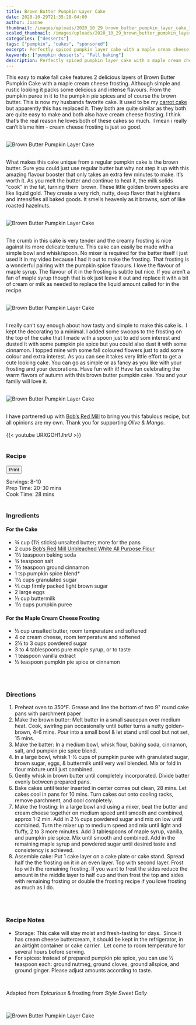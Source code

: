 ```yaml
---
title: Brown Butter Pumpkin Layer Cake
date: 2020-10-29T21:35:28-04:00
author: Joanne
thumbnail: /images/uploads/2020_10_29_brown_butter_pumpkin_layer_cake_1.jpg
scaled_thumbnail: /images/uploads/2020_10_29_brown_butter_pumpkin_layer_cake_0.jpg
categories: ["desserts"]
tags: ["pumpkin", "cakes", "sponsored"]
excerpt: Perfectly spiced pumpkin layer cake with a maple cream cheese frosting 
keywords: ["pumpkin desserts", "Fall baking"]
description: Perfectly spiced pumpkin layer cake with a maple cream cheese frosting 
---
```

<span class="blog-text">

This easy to make fall cake features 2 delicious layers of Brown Butter Pumpkin Cake with a maple cream cheese frosting. Although simple and rustic looking it packs some delicious and intense flavours. From the pumpkin puree in it to the pumpkin pie spices and of course the brown butter. This is now my husbands favorite cake. It used to be my [carrot cake](https://www.oliveandmango.com/make-the-perfect-carrot-cake/) but apparently this has replaced it. They both are quite similar as they both are quite easy to make and both also have cream cheese frosting. I think that’s the real reason he loves both of these cakes so much.  I mean i really can’t blame him - cream cheese frosting is just so good. 
</br>
</br>

![Brown Butter Pumpkin Layer Cake](/images/uploads/2020_10_29_brown_butter_pumpkin_layer_cake_2.jpg)
</br>
</br>

What makes this cake unique from a regular pumpkin cake is the brown butter. Sure you could just use regular butter but why not step it up with this amazing flavour booster that only takes an extra few minutes to make. It’s worth it. As you melt the butter and continue to heat it, the milk solids “cook” in the fat, turning them  brown. These little golden brown specks are like liquid gold. They create a very rich, nutty, deep flavor that heightens and intensifies all baked goods. It smells heavenly as it browns, sort of like roasted hazelnuts. 
</br>
</br>

![Brown Butter Pumpkin Layer Cake](/images/uploads/2020_10_29_brown_butter_pumpkin_layer_cake_3.jpg)
</br>
</br>

The crumb in this cake is very tender and the creamy frosting is nice against its more delicate texture. This cake can easily be made with a simple bowl and whisk/spoon. No mixer is required for the batter itself I just used it in my video because I had it out to make the frosting. That frosting is a wonderful pairing with the pumpkin spice flavours. I love the flavour of maple syrup. The flavour of it in the frosting is subtle but nice. If you aren’t a fan of maple syrup though that is ok just leave it out and replace it with a bit of cream or milk as needed to replace the liquid amount called for in the recipe.
</br>
</br>

![Brown Butter Pumpkin Layer Cake](/images/uploads/2020_10_29_brown_butter_pumpkin_layer_cake_4.jpg)
</br>
</br>

I really can’t say enough about how tasty and simple to make this cake is.  I kept the decorating to a minimal. I added some swoops to the frosting on the top of the cake that I made with a spoon just to add som interest and dusted it with some pumpkin pie spice but you could also dust it with some cinnamon. I topped mine with some fall coloured flowers just to add some colour and extra interest. As you can see it takes very little effort to get a cute looking cake. You can go as simple or as fancy as you like with your frosting and your decorations. Have fun with it! Have fun celebrating the warm flavors of autumn with this brown butter pumpkin cake. You and your family will love it.
</br>
</br>

![Brown Butter Pumpkin Layer Cake](/images/uploads/2020_10_29_brown_butter_pumpkin_layer_cake_5.jpg)
</br>
</br>

I have partnered up with <span class="highlight"><a rel="nofollow" href="https://www.bobsredmill.com/?utm_source=TheOliveAndMango&utm_medium=influencer&utm_campaign=bobsredmill">Bob’s Red Mill</a></span> to bring you this fabulous recipe, but all opinions are my own. Thank you for supporting _Olive & Mango_.
</br>
</br>
{{< youtube URXGOH1JhrU >}}
</br>
</br>
</span>

### Recipe
<div print_button><form>
<input type="button" value="Print" class="btn__print" onClick="window.print()">
</form></div>

<div>Servings: <span itemprop="recipeYield">8-10</div>
<div>Prep Time: <meta itemprop="prepTime" content="PT30M">20-30 mins</div>
<div>Cook Time: <meta itemprop="cookTime" content="PT28M">28 mins</div>
</br>

### Ingredients
#### For the Cake

* <span itemprop="recipeIngredient">&frac34; cup (1&frac12; sticks) unsalted butter; more for the pans</span>
* <span itemprop="recipeIngredient">2 cups <span class="highlight"><a rel="nofollow" href="https://www.bobsredmill.com/unbleached-all-purpose-white-flour.html">Bob’s Red Mill Unbleached White All Purpose Flour</a></span> </span>
* <span itemprop="recipeIngredient">1­&frac12; teaspoon baking soda</span>
* <span itemprop="recipeIngredient">&frac34; teaspoon salt</span>
* <span itemprop="recipeIngredient">1­&frac12; teaspoon ground cinnamon</span>
* <span itemprop="recipeIngredient">1 tsp pumpkin spice blend*</span>
* <span itemprop="recipeIngredient">1­&frac12; cups granulated sugar</span>
* <span itemprop="recipeIngredient">&frac23; cup firmly packed light brown sugar</span>
* <span itemprop="recipeIngredient">2 large eggs</span>
* <span itemprop="recipeIngredient">&frac13; cup buttermilk</span>
* <span itemprop="recipeIngredient">1&frac12; cups pumpkin puree</span>

#### For the Maple Cream Cheese Frosting

* <span itemprop="recipeIngredient">&frac12; cup unsalted butter, room temperature and softened</span>
* <span itemprop="recipeIngredient">4 oz cream cheese, room temperature and softened</span>
* <span itemprop="recipeIngredient">2&frac12; to 3 cups powdered sugar</span>
* <span itemprop="recipeIngredient">3 to 4 tablespoons pure maple syrup, or to taste</span>
* <span itemprop="recipeIngredient">1 teaspoon vanilla extract</span>
* <span itemprop="recipeIngredient">&frac12; teaspoon pumpkin pie spice or cinnamon </span>
</br>
</br>

### Directions 

1. Preheat oven to 350°F.  Grease and line the bottom of two 9" round cake pans with parchment paper 
1. Make the brown butter: Melt butter in a small saucepan over medium heat. Cook, swirling pan occasionally until butter turns a nutty golden-brown, 4-6 mins. Pour into a small bowl & let stand until cool but not set, 15 mins.
1. Make the batter: In a medium bowl, whisk flour, baking soda, cinnamon, salt, and pumpkin pie spice blend. 
1. In a large bowl, whisk 1-&frac12; cups of pumpkin purée with granulated sugar, brown sugar, eggs, & buttermilk until very well blended. Mix or fold in flour mixture until just combined. 
1. Gently whisk in brown butter until completely incorporated. Divide batter evenly between prepared pans. 
1. Bake cakes until tester inserted in center comes out clean, 28 mins. Let cakes cool in pans for 10 mins. Turn cakes out onto cooling racks, remove parchment, and cool completely. 
1. Make the frosting: In a large bowl and using a mixer, beat the butter and cream cheese together on medium speed until smooth and combined, approx 1-2 min. Add in 2 &frac12; cups powdered sugar and mix on low until combined.  Turn the mixer up to medium speed and mix until light and fluffy, 2 to 3 more minutes.  Add 3 tablespoons of maple syrup, vanilla, and pumpkin pie spice. Mix until smooth and combined.  Add in the remaining maple syrup and powdered sugar until desired taste and consistency is achieved. 
1. Assemble cake: Put 1 cake layer on a cake plate or cake stand. Spread half the the frosting on it in an even layer. Top  with second layer. Frost top with the remaining frosting. If you want to frost the sides reduce the amount in the middle layer to half cup and then frost the top and sides with remaining frosting or double the frosting recipe if you love frosting as much as I do. 
</br>
</br>

### Recipe Notes

* Storage: This cake will stay moist and fresh-tasting for days.  Since it has cream cheese buttercream, it should be kept in the refrigerator, in an airtight container or cake carrier.  Let come to room temperature for several hours before serving.
* For spices: Instead of prepared pumpkin pie spice, you can use &frac12; teaspoon each: ground nutmeg, ground cloves, ground allspice, and ground ginger. Please adjust amounts according to taste. 
</br>

Adapted from _Epicurious_ &amp; frosting from _Style Sweet Daily_ 

</br>

![Brown Butter Pumpkin Layer Cake](/images/uploads/2020_10_29_brown_butter_pumpkin_layer_cake_6.jpg)